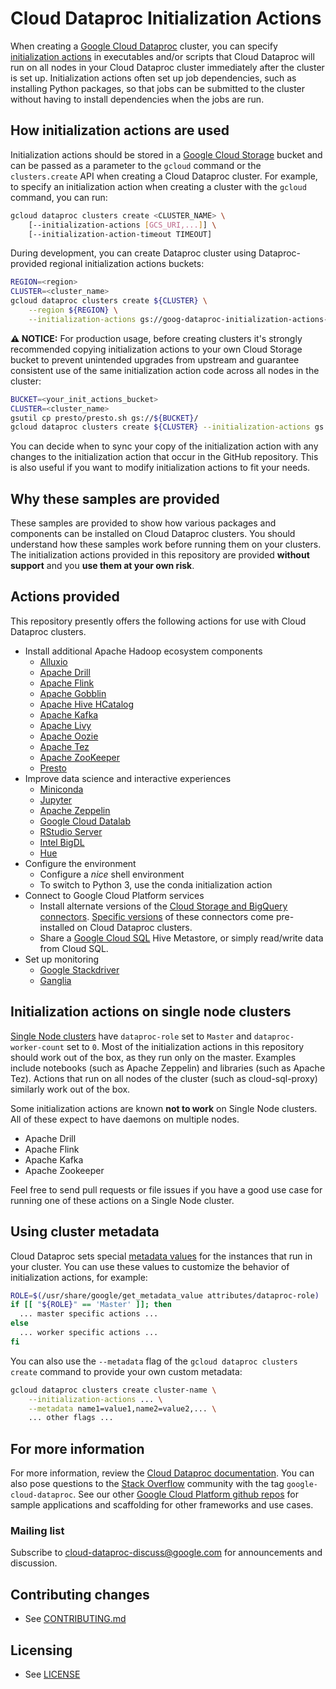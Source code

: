 # Cloud Dataproc Initialization Actions

When creating a [Google Cloud Dataproc](https://cloud.google.com/dataproc/) cluster, you can specify [initialization actions](https://cloud.google.com/dataproc/init-actions) in executables and/or scripts that Cloud Dataproc will run on all nodes in your Cloud Dataproc cluster immediately after the cluster is set up. Initialization actions often set up job dependencies, such as installing Python packages, so that jobs can be submitted to the cluster without having to install dependencies when the jobs are run.

## How initialization actions are used

Initialization actions should be stored in a [Google Cloud Storage](https://cloud.google.com/storage) bucket and can be passed as a parameter to the `gcloud` command or the `clusters.create` API when creating a Cloud Dataproc cluster. For example, to specify an initialization action when creating a cluster with the `gcloud` command, you can run:

```bash
gcloud dataproc clusters create <CLUSTER_NAME> \
    [--initialization-actions [GCS_URI,...]] \
    [--initialization-action-timeout TIMEOUT]
```

During development, you can create Dataproc cluster using Dataproc-provided regional initialization actions buckets:

```bash
REGION=<region>
CLUSTER=<cluster_name>
gcloud dataproc clusters create ${CLUSTER} \
    --region ${REGION} \
    --initialization-actions gs://goog-dataproc-initialization-actions-${REGION}/presto/presto.sh
```

**:warning: NOTICE:** For production usage, before creating clusters it's strongly recommended copying
initialization actions to your own Cloud Storage bucket to prevent unintended upgrades from upstream
and guarantee consistent use of the same initialization action code across all nodes in the cluster:

```bash
BUCKET=<your_init_actions_bucket>
CLUSTER=<cluster_name>
gsutil cp presto/presto.sh gs://${BUCKET}/
gcloud dataproc clusters create ${CLUSTER} --initialization-actions gs://${BUCKET}/presto.sh
```

You can decide when to sync your copy of the initialization action with any changes to the initialization action that occur in the GitHub repository. This is also useful if you want to modify initialization actions to fit your needs.

## Why these samples are provided

These samples are provided to show how various packages and components can be installed on Cloud Dataproc clusters. You should understand how these samples work before running them on your clusters. The initialization actions provided in this repository are provided **without support** and you **use them at your own risk**.

## Actions provided

This repository presently offers the following actions for use with Cloud Dataproc clusters.

* Install additional Apache Hadoop ecosystem components
  * [Alluxio](https://www.alluxio.io/)
  * [Apache Drill](http://drill.apache.org)
  * [Apache Flink](http://flink.apache.org)
  * [Apache Gobblin](https://gobblin.apache.org/)
  * [Apache Hive HCatalog](https://cwiki.apache.org/confluence/display/Hive/HCatalog)
  * [Apache Kafka](http://kafka.apache.org)
  * [Apache Livy](https://livy.incubator.apache.org/)
  * [Apache Oozie](http://oozie.apache.org)
  * [Apache Tez](http://tez.apache.org)
  * [Apache ZooKeeper](http://zookeeper.apache.org)
  * [Presto](http://prestodb.io)
* Improve data science and interactive experiences
  * [Miniconda](https://conda.io/docs/)
  * [Jupyter](http://jupyter.org/)
  * [Apache Zeppelin](http://zeppelin.apache.org)
  * [Google Cloud Datalab](https://cloud.google.com/datalab/)
  * [RStudio Server](https://www.rstudio.com/products/rstudio/#Server)
  * [Intel BigDL](https://bigdl-project.github.io)
  * [Hue](http://gethue.com)
* Configure the environment
  * Configure a *nice* shell environment
  * To switch to Python 3, use the conda initialization action
* Connect to Google Cloud Platform services
  * Install alternate versions of the [Cloud Storage and BigQuery connectors](https://github.com/GoogleCloudPlatform/bigdata-interop/releases). [Specific versions](https://cloud.google.com/dataproc/docs/concepts/versioning/dataproc-versions) of these connectors come pre-installed on Cloud Dataproc clusters.
  * Share a [Google Cloud SQL](https://cloud.google.com/sql/) Hive Metastore, or simply read/write data from Cloud SQL.
* Set up monitoring
  * [Google Stackdriver](https://cloud.google.com/stackdriver/)
  * [Ganglia](http://ganglia.info/)

## Initialization actions on single node clusters

[Single Node clusters](https://cloud.google.com/dataproc/docs/concepts/single-node-clusters) have `dataproc-role` set to `Master` and `dataproc-worker-count` set to `0`. Most of the initialization actions in this repository should work out of the box, as they run only on the master. Examples include notebooks (such as Apache Zeppelin) and libraries (such as Apache Tez). Actions that run on all nodes of the cluster (such as cloud-sql-proxy) similarly work out of the box.

Some initialization actions are known **not to work** on Single Node clusters. All of these expect to have daemons on multiple nodes.

* Apache Drill
* Apache Flink
* Apache Kafka
* Apache Zookeeper

Feel free to send pull requests or file issues if you have a good use case for running one of these actions on a Single Node cluster.

## Using cluster metadata

Cloud Dataproc sets special [metadata values](https://cloud.google.com/dataproc/docs/concepts/configuring-clusters/metadata)
for the instances that run in your cluster. You can use these values to customize the behavior of
initialization actions, for example:

```bash
ROLE=$(/usr/share/google/get_metadata_value attributes/dataproc-role)
if [[ "${ROLE}" == 'Master' ]]; then
  ... master specific actions ...
else
  ... worker specific actions ...
fi
```

You can also use the `‑‑metadata` flag of the `gcloud dataproc clusters create` command to provide your own
custom metadata:

```bash
gcloud dataproc clusters create cluster-name \
    --initialization-actions ... \
    --metadata name1=value1,name2=value2,... \
    ... other flags ...
```

## For more information

For more information, review the [Cloud Dataproc documentation](https://cloud.google.com/dataproc/init-actions). You can also pose questions to the [Stack Overflow](http://www.stackoverflow.com) community with the tag `google-cloud-dataproc`.
See our other [Google Cloud Platform github
repos](https://github.com/GoogleCloudPlatform) for sample applications and
scaffolding for other frameworks and use cases.

### Mailing list

Subscribe to [cloud-dataproc-discuss@google.com](https://groups.google.com/forum/#!forum/cloud-dataproc-discuss) for announcements and discussion.

## Contributing changes

* See [CONTRIBUTING.md](CONTRIBUTING.md)

## Licensing

* See [LICENSE](LICENSE)

